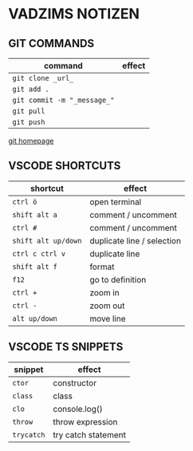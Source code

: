 # VADZIMS NOTIZEN

## GIT COMMANDS

| command | effect |
| --- | --- |
| `git clone _url_` | |
| `git add .` | |
| `git commit -m "_message_"` |     |
| `git pull` |   |
| `git push`  |   |

[git homepage](https://git-scm.com)

## VSCODE SHORTCUTS

| shortcut | effect |
| --- | --- |
| `ctrl ö` | open terminal |
| `shift alt a` | comment / uncomment |
| `ctrl #` | comment / uncomment |
| `shift alt up/down` | duplicate line / selection |
| `ctrl c ctrl v` | duplicate line |
| `shift alt f` | format |
| `f12` | go to definition |
| `ctrl +` | zoom in |
| `ctrl -` | zoom out |
| `alt up/down` | move line |

## VSCODE TS SNIPPETS

| snippet | effect |
| --- | --- |
| `ctor` | constructor |
| `class` | class |
| `clo` | console.log() |
| `throw` | throw expression |
| `trycatch` | try catch statement |

